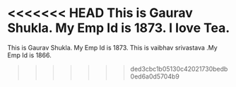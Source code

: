 <<<<<<< HEAD
This is Gaurav Shukla. My Emp Id is 1873. I love Tea.
=======
This is Gaurav Shukla. My Emp Id is 1873.
This is vaibhav srivastava .My Emp Id is 1866.
>>>>>>> ded3cbc1b05130c42021730bedb0ed6a0d5704b9
